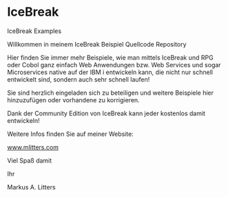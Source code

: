 # IceBreak
IceBreak Examples

Willkommen in meinem IceBreak Beispiel Quellcode Repository

Hier finden Sie immer mehr Beispiele, wie man mittels IceBreak und RPG oder Cobol ganz einfach Web Anwendungen bzw. Web Services und sogar Microservices native auf der IBM i entwickeln kann, die nicht nur schnell entwickelt sind, sondern auch sehr schnell laufen!

Sie sind herzlich eingeladen sich zu beteiligen und weitere Beispiele hier hinzuzufügen oder vorhandene zu korrigieren.

Dank der Community Edition von IceBreak kann jeder kostenlos damit entwickeln!

Weitere Infos finden Sie auf meiner Website:

www.mlitters.com

Viel Spaß damit

Ihr 

Markus A. Litters
